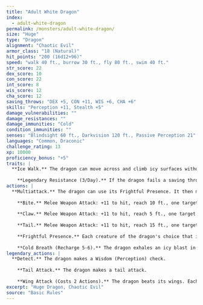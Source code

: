 ```yaml
---
title: "Adult White Dragon"
index:
  - adult-white-dragon
permalink: /monsters/adult-white-dragon/
size: "Huge"
type: "Dragon"
alignment: "Chaotic Evil"
armor_class: "18 (Natural)"
hit_points: "200 (16d12+96)"
speed: "walk 40 ft., burrow 30 ft., fly 80 ft., swim 40 ft."
str_score: 22
dex_score: 10
con_score: 22
int_score: 8
wis_score: 12
cha_score: 12
saving_throws: "DEX +5, CON +11, WIS +6, CHA +6"
skills: "Perception +11, Stealth +5"
damage_vulnerabilities: ""
damage_resistances: ""
damage_immunities: "Cold"
condition_immunities: ""
senses: "Blindsight 60 ft., Darkvision 120 ft., Passive Perception 21"
languages: "Common, Draconic"
challenge_rating: 13
xp: 10000
proficiency_bonus: "+5"
traits: |
  **Ice Walk.** The dragon can move across and climb icy surfaces without needing to make an ability check. Additionally, difficult terrain composed of ice or snow doesn't cost it extra moment.
    
    **Legendary Resistance (3/Day).** If the dragon fails a saving throw, it can choose to succeed instead.
actions: |
  **Multiattack.** The dragon can use its Frightful Presence. It then makes three attacks: one with its bite and two with its claws.
    
    **Bite.** Melee Weapon Attack: +11 to hit, reach 10 ft., one target. Hit: 17 (2d10 + 6) piercing damage plus 4 (1d8) cold damage.
    
    **Claw.** Melee Weapon Attack: +11 to hit, reach 5 ft., one target. Hit: 13 (2d6 + 6) slashing damage.
    
    **Tail.** Melee Weapon Attack: +11 to hit, reach 15 ft., one target. Hit: 15 (2d8 + 6) bludgeoning damage.
    
    **Frightful Presence.** Each creature of the dragon's choice that is within 120 ft. of the dragon and aware of it must succeed on a DC 14 Wisdom saving throw or become frightened for 1 minute. A creature can repeat the saving throw at the end of each of its turns, ending the effect on itself on a success. If a creature's saving throw is successful or the effect ends for it, the creature is immune to the dragon's Frightful Presence for the next 24 hours.
    
    **Cold Breath (Recharge 5-6).** The dragon exhales an icy blast in a 60-foot cone. Each creature in that area must make a DC 19 Constitution saving throw, taking 54 (12d8) cold damage on a failed save, or half as much damage on a successful one.  
legendary_actions: |
  **Detect.** The dragon makes a Wisdom (Perception) check.
    
    **Tail Attack.** The dragon makes a tail attack.
    
    **Wing Attack (Costs 2 Actions).** The dragon beats its wings. Each creature within 10 ft. of the dragon must succeed on a DC 19 Dexterity saving throw or take 13 (2d6 + 6) bludgeoning damage and be knocked prone. The dragon can then fly up to half its flying speed.
excerpt: "Huge Dragon, Chaotic Evil"
source: "Basic Rules"
---
```

